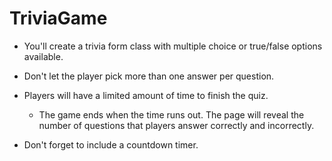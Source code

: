 # TriviaGame

* You'll create a trivia form class with multiple choice or true/false options available. 

* Don't let the player pick more than one answer per question.


* Players will have a limited amount of time to finish the quiz. 

  * The game ends when the time runs out. The page will reveal the number of questions that players answer correctly and incorrectly.


* Don't forget to include a countdown timer.
